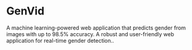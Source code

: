 # GenVid
A machine learning-powered web application that predicts gender from images with up to 98.5% accuracy. A robust and user-friendly web application for real-time gender detection..
